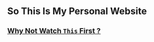  ## So This Is My Personal Website  
  
  
  
###  [Why Not Watch `This` First ?](http://dadaewqq.github.io)
  
  
  
